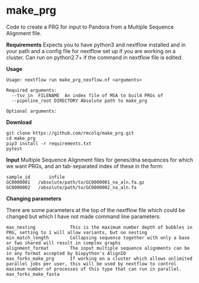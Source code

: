 # make_prg
Code to create a PRG for input to Pandora from a Multiple Sequence Alignment file.

__Requirements__
Expects you to have python3 and nextflow installed and in your path and a config file for nextflow set up if you are working on a cluster. Can run on python2.7+ if the command in nextflow file is edited.

__Usage__

    Usage: nextflow run make_prg_nexflow.nf <arguments>
  
    Required arguments:
      --tsv_in  FILENAME  An index file of MSA to build PRGs of
      --pipeline_root DIRECTORY Absolute path to make_prg
    
    Optional arguments:
  
__Download__
```
git clone https://github.com/rmcolq/make_prg.git
cd make_prg
pip3 install -r requirements.txt
pytest 
```

__Input__
Multiple Sequence Alignment files for genes/dna sequences for which we want PRGs, and an tab-separated index of these in the form:
```
sample_id       infile
GC0000001   /absolute/path/to/GC0000001_na_aln.fa.gz
GC0000002   /absolute/path/to/GC0000002_na_aln.fa
```

__Changing parameters__

There are some parameters at the top of the nextflow file which could be changed but which I have not made command line parameters:
```
max_nesting             This is the maximum number depth of bubbles in PRG, setting to 1 will allow variants, but no nesting
min_match_length        Collapsing sequence together with only a base or two shared will result in complex graphs
alignment_format        The input multiple sequence alignments can be in any format accepted by biopython's AlignIO
max_forks_make_prg      If working on a cluster which allows unlimited parallel jobs per user, this will be used by nextflow to control                         maximum number of processes of this type that can run in parallel. 
max_forks_make_fasta   
```
